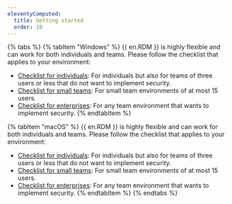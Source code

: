 ```yaml
---
eleventyComputed:
  title: Getting started
  order: 10
---
```

{% tabs %}
{% tabItem "Windows" %}
{{ en.RDM }} is highly flexible and can work for both individuals and teams. Please follow the checklist that applies to your environment:  

* [Checklist for individuals](/rdm/windows/getting-started/checklist-individuals/): For individuals but also for teams of three users or less that do not want to implement security. 
* [Checklist for small teams](/rdm/windows/getting-started/checklist-small-teams/): For small team environments of at most 15 users.
* [Checklist for enterprises](/rdm/windows/getting-started/checklist-teams/): For any team environment that wants to implement security. 
{% endtabItem %}

{% tabItem "macOS" %}
{{ en.RDM }} is highly flexible and can work for both individuals and teams. Please follow the checklist that applies to your environment:  

* [Checklist for individuals](/rdm/mac/getting-started/checklist-individuals/): For individuals but also for teams of three users or less that do not want to implement security. 
* [Checklist for small teams](/rdm/mac/getting-started/checklist-small-teams/): For small team environments of at most 15 users.
* [Checklist for enterprises](/rdm/mac/getting-started/checklist-teams/): For any team environment that wants to implement security.
{% endtabItem %}
{% endtabs %}